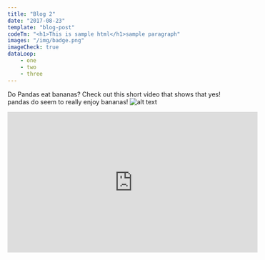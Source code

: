```yaml
---
title: "Blog 2"
date: "2017-08-23"
template: "blog-post"
codeTm: "<h1>This is sample html</h1>sample paragraph"
images: "/img/badge.png"
imageCheck: true
dataLoop:
    - one
    - two
    - three
---
```


Do Pandas eat bananas? Check out this short video that shows that yes! pandas do
seem to really enjoy bananas!
![alt text](/img/badge.png)
<iframe width="560" height="315" src="https://www.youtube.com/embed/4SZl1r2O_bY" frameborder="0" allowfullscreen></iframe>